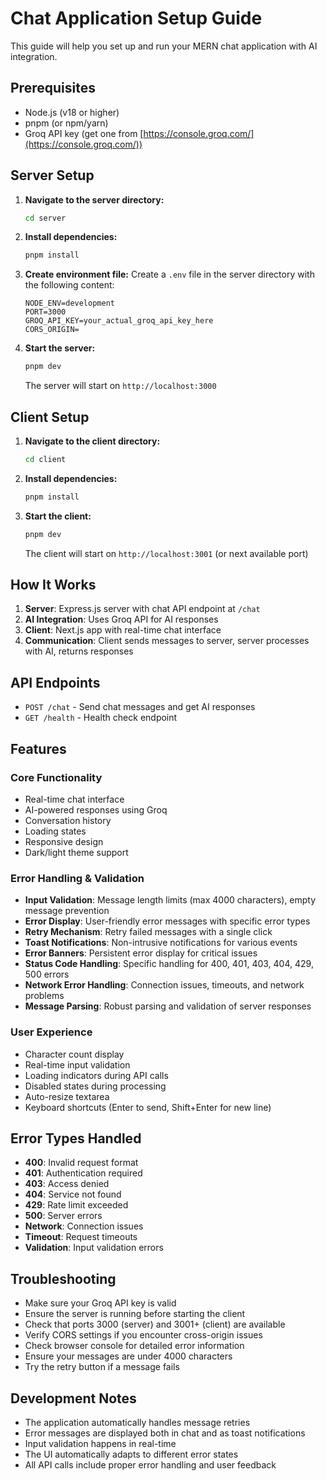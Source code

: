 # Chat Application Setup Guide

This guide will help you set up and run your MERN chat application with AI integration.

## Prerequisites

- Node.js (v18 or higher)
- pnpm (or npm/yarn)
- Groq API key (get one from [https://console.groq.com/](https://console.groq.com/))

## Server Setup

1. **Navigate to the server directory:**
   ```bash
   cd server
   ```

2. **Install dependencies:**
   ```bash
   pnpm install
   ```

3. **Create environment file:**
   Create a `.env` file in the server directory with the following content:
   ```env
   NODE_ENV=development
   PORT=3000
   GROQ_API_KEY=your_actual_groq_api_key_here
   CORS_ORIGIN=
   ```

4. **Start the server:**
   ```bash
   pnpm dev
   ```
   
   The server will start on `http://localhost:3000`

## Client Setup

1. **Navigate to the client directory:**
   ```bash
   cd client
   ```

2. **Install dependencies:**
   ```bash
   pnpm install
   ```

3. **Start the client:**
   ```bash
   pnpm dev
   ```
   
   The client will start on `http://localhost:3001` (or next available port)

## How It Works

1. **Server**: Express.js server with chat API endpoint at `/chat`
2. **AI Integration**: Uses Groq API for AI responses
3. **Client**: Next.js app with real-time chat interface
4. **Communication**: Client sends messages to server, server processes with AI, returns responses

## API Endpoints

- `POST /chat` - Send chat messages and get AI responses
- `GET /health` - Health check endpoint

## Features

### Core Functionality
- Real-time chat interface
- AI-powered responses using Groq
- Conversation history
- Loading states
- Responsive design
- Dark/light theme support

### Error Handling & Validation
- **Input Validation**: Message length limits (max 4000 characters), empty message prevention
- **Error Display**: User-friendly error messages with specific error types
- **Retry Mechanism**: Retry failed messages with a single click
- **Toast Notifications**: Non-intrusive notifications for various events
- **Error Banners**: Persistent error display for critical issues
- **Status Code Handling**: Specific handling for 400, 401, 403, 404, 429, 500 errors
- **Network Error Handling**: Connection issues, timeouts, and network problems
- **Message Parsing**: Robust parsing and validation of server responses

### User Experience
- Character count display
- Real-time input validation
- Loading indicators during API calls
- Disabled states during processing
- Auto-resize textarea
- Keyboard shortcuts (Enter to send, Shift+Enter for new line)

## Error Types Handled

- **400**: Invalid request format
- **401**: Authentication required
- **403**: Access denied
- **404**: Service not found
- **429**: Rate limit exceeded
- **500**: Server errors
- **Network**: Connection issues
- **Timeout**: Request timeouts
- **Validation**: Input validation errors

## Troubleshooting

- Make sure your Groq API key is valid
- Ensure the server is running before starting the client
- Check that ports 3000 (server) and 3001+ (client) are available
- Verify CORS settings if you encounter cross-origin issues
- Check browser console for detailed error information
- Ensure your messages are under 4000 characters
- Try the retry button if a message fails

## Development Notes

- The application automatically handles message retries
- Error messages are displayed both in chat and as toast notifications
- Input validation happens in real-time
- The UI automatically adapts to different error states
- All API calls include proper error handling and user feedback
